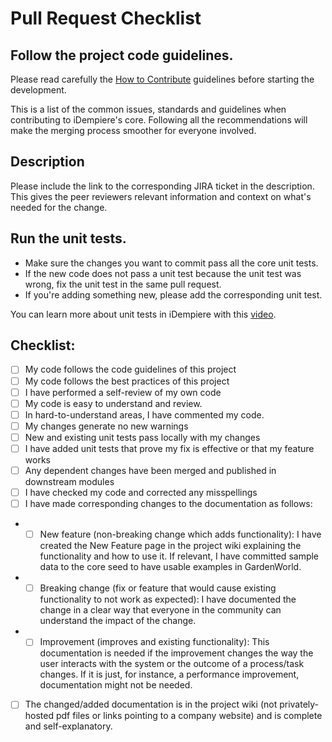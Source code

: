# Pull Request Checklist

## Follow the project code guidelines.

Please read carefully the [How to Contribute](https://wiki.idempiere.org/en/Contributing_to_Trunk) guidelines before starting the development. 

This is a list of the common issues, standards and guidelines when contributing to iDempiere's core. Following all the recommendations will make the merging process smoother for everyone involved.

## Description

Please include the link to the corresponding JIRA ticket in the description. This gives the peer reviewers relevant information and context on what's needed for the change.

## Run the unit tests.

* Make sure the changes you want to commit pass all the core unit tests. 
* If the new code does not pass a unit test because the unit test was wrong, fix the unit test in the same pull request.
* If you're adding something new, please add the corresponding unit test.

You can learn more about unit tests in iDempiere with this [video](https://www.youtube.com/watch?v=bO71gw3is5I).

## Checklist:

- [ ] My code follows the code guidelines of this project
- [ ] My code follows the best practices of this project
- [ ] I have performed a self-review of my own code
- [ ] My code is easy to understand and review. 
- [ ] In hard-to-understand areas, I have commented my code.
- [ ] My changes generate no new warnings
- [ ] New and existing unit tests pass locally with my changes
- [ ] I have added unit tests that prove my fix is effective or that my feature works
- [ ] Any dependent changes have been merged and published in downstream modules
- [ ] I have checked my code and corrected any misspellings
- [ ] I have made corresponding changes to the documentation as follows:
- - [ ] New feature (non-breaking change which adds functionality): I have created the New Feature page in the project wiki explaining the functionality and how to use it. If relevant, I have committed sample data to the core seed to have usable examples in GardenWorld.
- - [ ] Breaking change (fix or feature that would cause existing functionality to not work as expected): I have documented the change in a clear way that everyone in the community can understand the impact of the change.
- - [ ] Improvement (improves and existing functionality): This documentation is needed if the improvement changes the way the user interacts with the system or the outcome of a process/task changes. If it is just, for instance, a performance improvement, documentation might not be needed. 
- [ ] The changed/added documentation is in the project wiki (not privately-hosted pdf files or links pointing to a company website) and is complete and self-explanatory.

